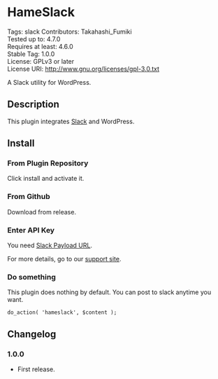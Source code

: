 # HameSlack

Tags: slack
Contributors: Takahashi_Fumiki  
Tested up to: 4.7.0  
Requires at least: 4.6.0  
Stable Tag: 1.0.0  
License: GPLv3 or later  
License URI: http://www.gnu.org/licenses/gpl-3.0.txt

A Slack utility for WordPress.

## Description

This plugin integrates [Slack](https://slack.com) and WordPress.

## Install

### From Plugin Repository

Click install and activate it.

### From Github

Download from release.

### Enter API Key

You need [Slack Payload URL](https://api.slack.com/incoming-webhooks).

For more details, go to our [support site](https://gianism.info/add-on/hameslack/).

### Do something

This plugin does nothing by default. You can post to slack anytime you want.

```
do_action( 'hameslack', $content );
```

## Changelog

### 1.0.0

* First release.
